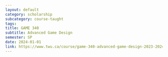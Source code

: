 ```yaml
---
layout: default
category: scholarship
subcategory: course-taught
tags:
title: GAME 340
subtitle: Advanced Game Design
semester: SP
date: 2024-01-01
link: https://www.twu.ca/course/game-340-advanced-game-design-2023-2024
---
```

